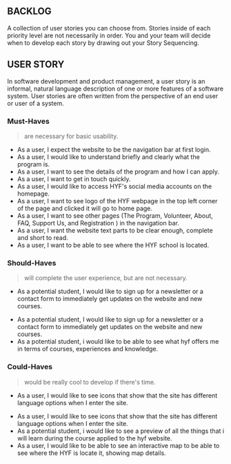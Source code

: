 ## BACKLOG

A collection of user stories you can choose from. Stories inside of each priority level are not necessarily in order. You and your team will decide when to develop each story by drawing out your Story Sequencing.

## USER STORY

In software development and product management, a user story is an informal, natural language description of one or more features of a software system. User stories are often written from the perspective of an end user or user of a system.

### Must-Haves

> are necessary for basic usability.

- As a user, I expect the website to be the navigation bar at first login.
- As a user, I would like to understand briefly and clearly what the program is.
- As a user, I want to see the details of the program and how I can apply.
- As a user, I want to get in touch quickly.
- As a user, I would like to access HYF's social media accounts on the homepage.
- As a user, I want to see logo of the HYF webpage in the top left corner of the page and clicked it will go to home page.
- As a user, I want to see other pages (The Program, Volunteer, About, FAQ, Support Us, and Registration ) in the navigation bar.
- As a user, I want the website text parts to be clear enough, complete and short to read.
- As a user, I want to be able to see where the HYF school is located. 

### Should-Haves

> will complete the user experience, but are not necessary.

- As a potential student, I would like to sign up for a newsletter or a contact form to immediately get updates on the website and new courses.

* As a potential student, I would like to sign up for a newsletter or a contact form to immediately get updates on the website and new courses.
* As a potential student, i would like to be able to see what hyf offers me in terms of courses, experiences and knowledge.


### Could-Haves

> would be really cool to develop if there's time.

- As a user, I would like to see icons that show that the site has different language options when I enter the site.

* As a user, I would like to see icons that show that the site has different language options when I enter the site.
* As a potential student, i would like to see a preview of all the things that i will learn during the course applied to the hyf website.
* As a user, I would like to be able to see an interactive map to be able to see where the HYF is locate it, showing map details. 
